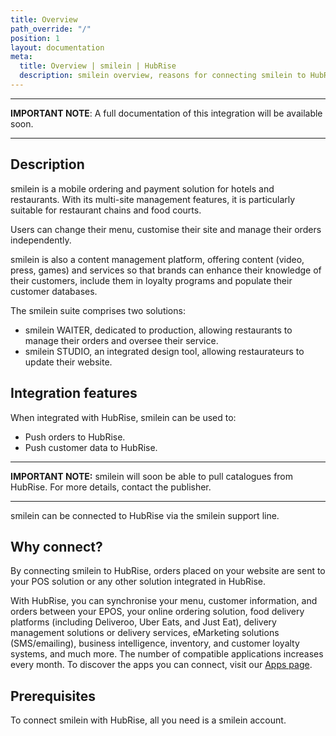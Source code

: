 ```yaml
---
title: Overview
path_override: "/"
position: 1
layout: documentation
meta:
  title: Overview | smilein | HubRise
  description: smilein overview, reasons for connecting smilein to HubRise and summary of integrated features. Synchronise data between your EPOS, smilein and your other apps.
---
```


---

**IMPORTANT NOTE**: A full documentation of this integration will be available soon.

---

## Description

smilein is a mobile ordering and payment solution for hotels and restaurants. With its multi-site management features, it is particularly suitable for restaurant chains and food courts.

Users can change their menu, customise their site and manage their orders independently.

smilein is also a content management platform, offering content (video, press, games) and services so that brands can enhance their knowledge of their customers, include them in loyalty programs and populate their customer databases.

The smilein suite comprises two solutions:

- smilein WAITER, dedicated to production, allowing restaurants to manage their orders and oversee their service.
- smilein STUDIO, an integrated design tool, allowing restaurateurs to update their website.

## Integration features

When integrated with HubRise, smilein can be used to:

- Push orders to HubRise.
- Push customer data to HubRise.

---

**IMPORTANT NOTE:** smilein will soon be able to pull catalogues from HubRise. For more details, contact the publisher.

---

smilein can be connected to HubRise via the smilein support line.

## Why connect?

By connecting smilein to HubRise, orders placed on your website are sent to your POS solution or any other solution integrated in HubRise.

With HubRise, you can synchronise your menu, customer information, and orders between your EPOS, your online ordering solution, food delivery platforms (including Deliveroo, Uber Eats, and Just Eat), delivery management solutions or delivery services, eMarketing solutions (SMS/emailing), business intelligence, inventory, and customer loyalty systems, and much more. The number of compatible applications increases every month. To discover the apps you can connect, visit our [Apps page](/apps).

## Prerequisites

To connect smilein with HubRise, all you need is a smilein account.
